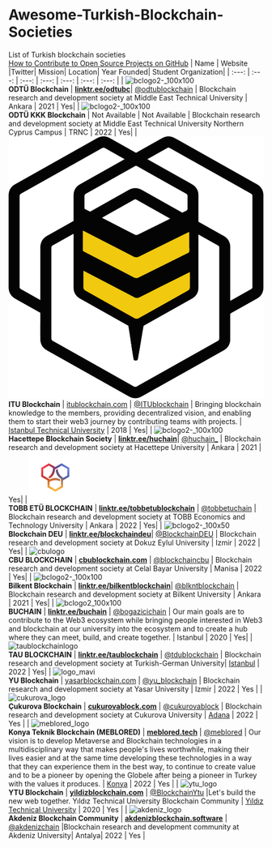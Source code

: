 # Awesome-Turkish-Blockchain-Societies

List of Turkish blockchain societies  
[How to Contribute to Open Source Projects on GitHub](https://www.youtube.com/watch?v=waEb2c9NDL8)
| Name | Website |Twitter| Mission| Location| Year Founded| Student Organization|
| :---: | :---: | :---: | :---: | :---: | :---: | :---: |
| ![bclogo2-_100x100](https://user-images.githubusercontent.com/11755605/199741508-8a4b006f-0220-438d-8339-c5f2258bc814.jpg) </br> **ODTÜ Blockchain** | **[linktr.ee/odtubc](https://linktr.ee/odtubc)**| [@odtublockchain](https://twitter.com/odtublockchain) | Blockchain research and development society at Middle East Technical University | Ankara | 2021 | Yes|
| ![bclogo2-_100x100](https://user-images.githubusercontent.com/32202283/199755139-5f67ae7b-24f9-40ac-a017-9af2dcd92a2d.png) </br> **ODTÜ KKK Blockchain** | Not Available | Not Available | Blockchain research and development society at Middle East Technical University Northern Cyprus Campus | TRNC | 2022 | Yes|
| ![bclogo2-_100x100](https://raw.githubusercontent.com/itublockchain/NFT/main/logo-notext.png) </br> **ITU Blockchain** | [itublockchain.com](https://itublockchain.com) | [@ITUblockchain](https://twitter.com/ITUblockchain) | Bringing blockchain knowledge to the members, providing decentralized vision, and enabling them to start their web3 journey by contributing teams with projects. | [Istanbul Technical University](https://itu.edu.tr/) | 2018 | Yes|
| ![bclogo2-_100x100](https://pbs.twimg.com/profile_images/1512876742742052868/Gjvsijh0_400x400.jpg) </br> **Hacettepe Blockchain Society** | **[linktr.ee/huchain](https://linktr.ee/huchain)**| [@huchain\_](https://twitter.com/huchain_) | Blockchain research and development society at Hacettepe University | Ankara | 2021 | Yes|
| ![tobbetubclogo_100x100](https://raw.githubusercontent.com/cagrigit-hub/images/main/rsz_1logo__strole.png) </br> **TOBB ETÜ BLOCKCHAIN** | **[linktr.ee/tobbetublockchain](https://linktr.ee/tobbetublockchain)** | [@tobbetuchain](https://twitter.com/TobbEtuChain?t=3jUuSShqpKujdZ4kWTgBHA&s=09) | Blockchain research and development society at TOBB Economics and Technology University | Ankara | 2022 | Yes|
| ![bclogo2-_100x50](https://avatars.githubusercontent.com/u/103267178?s=200&v=4) </br> **Blockchain DEU** | **[linktr.ee/blockchaindeu](https://linktr.ee/blockchaindeu)**| [@BlockchainDEU](https://twitter.com/blockchainDEU) | Blockchain research and development society at Dokuz Eylul University | Izmir | 2022 | Yes|
| ![cbulogo](https://pbs.twimg.com/profile_images/1579077283813462018/2bPhv0S3_400x400.png) </br> **CBU BLOCKCHAIN** | **[cbublockchain.com](https://www.cbublockchain.com)** | [@blockchaincbu](https://twitter.com/blockchaincbu) | Blockchain research and development society at Celal Bayar University |  Manisa | 2022 | Yes|
| ![bclogo2-_100x100](https://user-images.githubusercontent.com/83167949/199788445-8a417221-b49c-4bb6-ac8d-a6c75a7691ff.png) </br> **Bilkent Blockchain** |   **[linktr.ee/bilkentblockchain](https://t.co/TWsKttj2uR)**| [@blkntblockchain](https://twitter.com/blkntblockchain) | Blockchain research and development society at Bilkent University | Ankara | 2021 | Yes|
| ![bclogo2_100x100](https://avatars.githubusercontent.com/u/106631518?v=4) </br> **BUCHAIN** | **[linktr.ee/buchain](https://bit.ly/3DCBnSG)** | [@bogazicichain](https://twitter.com/bogazicichain) | Our main goals are to contribute to the Web3 ecosystem while bringing people interested in Web3 and blockchain at our university into the ecosystem and to create a hub where they can meet, build, and create together. | Istanbul | 2020 | Yes|
| ![taublockchainlogo](https://user-images.githubusercontent.com/99171546/199795334-fb7217d3-486d-4369-9837-d47e16d8bf59.png) </br> **TAU BLOCKCHAIN** | **[linktr.ee/taublockchain](https://linktr.ee/taublockchain)** | [@tdublockchain](https://twitter.com/tdublockchain) | Blockchain research and development society at Turkish-German University| [Istanbul](https://www.tau.edu.tr) | 2022 | Yes|
| ![logo_mavi](https://user-images.githubusercontent.com/58492490/199801668-3b645dee-1b07-4bcc-bb73-85e6969b4cae.png) <br> **YU Blockchain** | [yasarblockchain.com](https://yasarblockchain.com/) | [@yu_blockchain](https://twitter.com/yu_blockchain) | Blockchain research and development society at Yasar University | Izmir | 2022 | Yes |
| ![cukurova_logo](https://avatars.githubusercontent.com/u/106434529?s=200&v=4) <br> **Çukurova Blockchain** | **[cukurovablock.com](https://www.cukurovablock.com/)** | [@cukurovablock](https://twitter.com/cukurovablock) | Blockchain research and development society at Cukurova University | [Adana](https://cu.edu.tr/) | 2022 | Yes |
| ![meblored_logo](https://user-images.githubusercontent.com/72511880/199853718-cd5bade0-2301-4101-b4c4-b7e377160bae.png) <br> **Konya Teknik Blockchain (MEBLORED)** | **[meblored.tech](https://www.meblored.tech/)** | [@meblored](https://twitter.com/meblored) | Our vision is to develop Metaverse and Blockchain technologies in a multidisciplinary way that makes people's lives worthwhile, making their lives easier and at the same time developing these technologies in a way that they can experience them in the best way, to continue to create value and to be a pioneer by opening the Globele after being a pioneer in Turkey with the values it produces. | [Konya](https://www.ktun.edu.tr/) | 2022 | Yes |
| ![ytu_logo](https://yildizblockchain.com/wp-content/uploads/2022/10/500x500-2028x2048.png) <br> **YTU Blockchain** | **[yildizblockchain.com](https://yildizblockchain.com/)** | [@BlockchainYtu](https://twitter.com/BlockchainYtu) |Let's build the new web together. Yıldız Technical University Blockchain Community | [Yıldız Technical University](https://yildiz.edu.tr/) | 2020 | Yes |
| ![akdeniz_logo](https://user-images.githubusercontent.com/11755605/210182005-8fda089b-f2da-4521-9b05-1a6bf97556be.png) <br> **Akdeniz Blockchain Community** | **[akdenizblockchain.software](https://www.akdenizblockchain.software/)** | [@akdenizchain](https://twitter.com/akdenizchain) |Blockchain research and development community at Akdeniz University| Antalya| 2022 | Yes |



